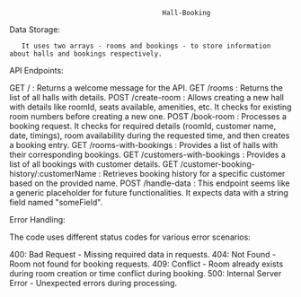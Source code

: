                                           Hall-Booking
Data Storage:

       It uses two arrays - rooms and bookings - to store information about halls and bookings respectively.
       
API Endpoints:

GET / : Returns a welcome message for the API.
GET /rooms : Returns the list of all halls with details.
POST /create-room : Allows creating a new hall with details like roomId, seats available, amenities, etc. It checks for existing room numbers before creating a new one.
POST /book-room : Processes a booking request. It checks for required details (roomId, customer name, date, timings), room availability during the requested time, and then creates a booking entry.
GET /rooms-with-bookings : Provides a list of halls with their corresponding bookings.
GET /customers-with-bookings : Provides a list of all bookings with customer details.
GET /customer-booking-history/:customerName : Retrieves booking history for a specific customer based on the provided name.
POST /handle-data : This endpoint seems like a generic placeholder for future functionalities. It expects data with a string field named "someField".

Error Handling:

The code uses different status codes for various error scenarios:

400: Bad Request - Missing required data in requests.
404: Not Found - Room not found for booking requests.
409: Conflict - Room already exists during room creation or time conflict during booking.
500: Internal Server Error - Unexpected errors during processing.
